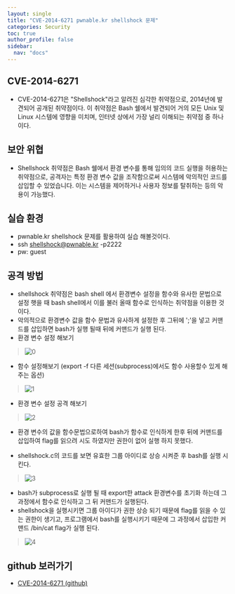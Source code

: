 ```yaml
---
layout: single
title: "CVE-2014-6271 pwnable.kr shellshock 문제"
categories: Security
toc: true
author_profile: false
sidebar:
  nav: "docs"
---
```


## CVE-2014-6271
- CVE-2014-6271은 "Shellshock"라고 알려진 심각한 취약점으로, 2014년에 발견되어 공개된 취약점이다. 이 취약점은 Bash 쉘에서 발견되어 거의 모든 Unix 및 Linux 시스템에 영향을 미치며, 인터넷 상에서 가장 널리 이해되는 취약점 중 하나이다.

## 보안 위협
- Shellshock 취약점은 Bash 쉘에서 환경 변수를 통해 임의의 코드 실행을 허용하는 취약점으로, 공격자는 특정 환경 변수 값을 조작함으로써 시스템에 악의적인 코드를 삽입할 수 있었습니다. 이는 시스템을 제어하거나 사용자 정보를 탈취하는 등의 악용이 가능했다.

## 실습 환경
- pwnable.kr shellshock 문제를 활용하여 실습 해볼것이다.
- ssh shellshock@pwnable.kr -p2222
- pw: guest
## 공격 방법
- shellshock 취약점은 bash shell 에서 환경변수 설정을 함수와 유사한 문법으로 설정 햇을 때 bash shell에서 이를 불러 올때 함수로 인식하는 취약점을 이용한 것이다.
- 악의적으로 환경변수 값을 함수 문법과 유사하게 설정한 후 그뒤에 ';'을 넣고 커맨드를 삽입하면 bash가 실행 될때 뒤에 커맨드가 실행 된다.
- 환경 변수 설정 해보기
> ![0](https://github.com/hanmin0512/CVE-2014-6271_pwnable/assets/37041208/ba52652e-c9de-4228-8f24-c3c328255d57)

- 함수 설정해보기 (export -f 다른 세션(subprocess)에서도 함수 사용할수 있게 해주는 옵션)
> ![1](https://github.com/hanmin0512/CVE-2014-6271_pwnable/assets/37041208/040df9a2-37c5-47f4-9242-09c2a0c3db58)

- 환경 변수 설정 공격 해보기
> ![2](https://github.com/hanmin0512/CVE-2014-6271_pwnable/assets/37041208/29bef225-e85f-4f15-afde-2c83da9b6498)
- 환경 변수의 값을 함수문법으로하여 bash가 함수로 인식하게 한후 뒤에 커맨드를 삽입하여 flag를 읽으려 시도 하였지만 권한이 없어 실행 하지 못했다.

- shellshock.c의 코드를 보면 유효한 그룹 아이디로 상승 시켜준 후 bash를 실행 시킨다.
> ![3](https://github.com/hanmin0512/CVE-2014-6271_pwnable/assets/37041208/d30d0941-18ff-464d-816d-3fe61b5d1246)

- bash가 subprocess로 실행 될 때 export한 attack 환경변수를 초기화 하는데 그 과정에서 함수로 인식하고 그 뒤 커맨드가 실행된다.
- shellshock을 실행시키면 그룹 아이디가 권한 상승 되기 때문에  flag를 읽을 수 있는 권한이 생기고, 프로그램에서 bash를 실행시키기 때문에 그 과정에서 삽입한 커맨드 /bin/cat flag가 실행 된다.
> ![4](https://github.com/hanmin0512/CVE-2014-6271_pwnable/assets/37041208/c466a405-9cc1-4f8a-81b0-4af777dd6e3b)

## github 보러가기
- <a href= "https://github.com/hanmin0512/CVE-2014-6271_pwnable"> CVE-2014-6271 (github)</a>


